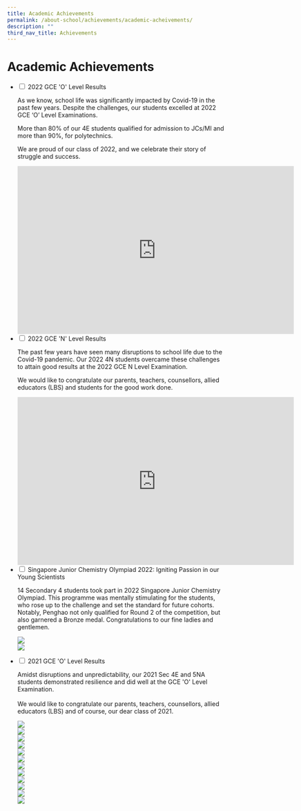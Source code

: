 ```yaml
---
title: Academic Achievements
permalink: /about-school/achievements/academic-acheivements/
description: ""
third_nav_title: Achievements
---
```

<h1><b>Academic Achievements</b></h1>

<ul class="jekyllcodex_accordion">
	
<li>
    <input type="checkbox" id="accordion1">
    <label for="accordion1">2022 GCE 'O' Level Results</label>
<div>
<p>As we know, school life was significantly impacted by Covid-19 in the past few years. Despite the challenges, our students excelled at 2022 GCE ‘O’ Level Examinations.</p>
<p>More than 80% of our 4E students qualified for admission to JCs/MI and more than 90%, for polytechnics.</p>
	<p>We are proud of our class of 2022, and we celebrate their story of struggle and success.</p>
	
<iframe allowfullscreen="true" height="389" width="640" frameborder="0" src="https://docs.google.com/presentation/d/e/2PACX-1vTQuWC_370PJmQf9RlsCIduXT53cuGZ5JNp283pKoz268KDXDp-plPteqHb0GbhBg/embed?start=false&amp;loop=false&amp;delayms=3000"></iframe>

</div>
</li>
	
<li>
    <input type="checkbox" id="accordion2">
    <label for="accordion2">2022 GCE 'N' Level Results</label>
<div>
<p>The past few years have seen many disruptions to school life due to the Covid-19 pandemic. Our 2022 4N students overcame these challenges to attain good results at the 2022 GCE N Level Examination.</p>
<p>We would like to congratulate our parents, teachers, counsellors, allied educators (LBS) and students for the good work done.</p>
		 <iframe src="https://docs.google.com/presentation/d/e/2PACX-1vSC_3VZDNTs-tMUkWgnlUSkRr_RQloXqhWOZsPK2JwAsBk3ruHyAcgo6aqrUqrtEA/embed?start=false&amp;loop=false&amp;delayms=3000" frameborder="0" width="640" height="389" allowfullscreen="true"></iframe>

</div>
</li>
	
	
 <li>
    <input type="checkbox" id="accordion3">
    <label for="accordion3">Singapore Junior Chemistry Olympiad 2022: Igniting Passion in our Young Scientists</label>
<div>
      <p>14 Secondary 4 students took part in 2022 Singapore Junior Chemistry Olympiad. This programme was mentally stimulating for the students, who rose up to the challenge and set the standard for future cohorts. Notably, Penghao not only qualified for Round 2 of the competition, but also garnered a Bronze medal. Congratulations to our fine ladies and gentlemen.</p>
	 <p><img src="/images/Singapore-Junior-Chemistry-Olympiad-2022-Certificate-Presentation-1536x1152.jpg"><br><img src="/images/Singapore-Junior-Chemistry-Olympiad-2022-Participants-Actual-Day-1536x1152.jpg">
    </p>
</div>
</li>
	<li>
    <input type="checkbox" id="accordion4">
    <label for="accordion4">2021 GCE 'O' Level Results</label>
    <div>
      <p>Amidst disruptions and unpredictability, our 2021 Sec 4E and 5NA students demonstrated resilience and did well at the GCE 'O' Level Examination.<br><br>We would like to congratulate our parents, teachers, counsellors, allied educators (LBS) and of course, our dear class of 2021.</p>
	 <p><img src="/images/2021-GCE-O-Level-Results_Slide-1.jpg"><br><img src="/images/2021-GCE-O-Level-Results_Slide-2.jpg"><br><img src="/images/2021-GCE-O-Level-Results_Slide-3.jpg"><br><img src="/images/2021-GCE-O-Level-Results_Slide-4.jpg"><br><img src="/images/2021-GCE-O-Level-Results_Slide-5.jpg"><br><img src="/images/2021-GCE-O-Level-Results_Slide-6.jpg"><br><img src="/images/2021-GCE-O-Level-Results_Slide-7.jpg"><br><img src="/images/2021-GCE-O-Level-Results_Slide-8.jpg"><br><img src="/images/2021-GCE-O-Level-Results_Slide-9.jpg"><br><img src="/images/2021-GCE-O-Level-Results_Slide-10.jpg"><br><img src="/images/2021-GCE-O-Level-Results_Slide-11.jpg"><br><img src="/images/2021-GCE-O-Level-Results_Slide-12.jpg">
    </p>
</div>
</li>
</ul>